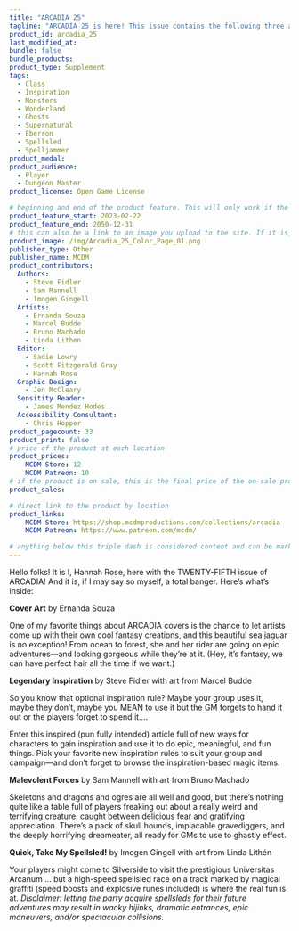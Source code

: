 ```yaml
---
title: "ARCADIA 25"
tagline: "ARCADIA 25 is here! This issue contains the following three articles and has cover from Ernanda Souza."
product_id: arcadia_25
last_modified_at:
bundle: false
bundle_products:
product_type: Supplement
tags:
  - Class
  - Inspiration
  - Monsters
  - Wonderland
  - Ghosts
  - Supernatural
  - Eberron
  - Spellsled
  - Spelljammer
product_medal: 
product_audience:
  - Player
  - Dungeon Master
product_license: Open Game License

# beginning and end of the product feature. This will only work if the site is updated within several weeks of when the feature is supposed to happen. Making a new post counts as updating.
product_feature_start: 2023-02-22
product_feature_end: 2050-12-31
# this can also be a link to an image you upload to the site. If it is, it must start with a "/" or be a full link
product_image: /img/Arcadia_25_Color_Page_01.png
publisher_type: Other
publisher_name: MCDM
product_contributors:
  Authors:
    - Steve Fidler
    - Sam Mannell
    - Imogen Gingell
  Artists:
    - Ernanda Souza
    - Marcel Budde
    - Bruno Machado
    - Linda Lithen
  Editor:
    - Sadie Lowry
    - Scott Fitzgerald Gray
    - Hannah Rose
  Graphic Design:
    - Jen McCleary
  Sensitity Reader:
    - James Mendez Hodes
  Accessibility Consultant:
    - Chris Hopper
product_pagecount: 33
product_print: false
# price of the product at each location
product_prices:
    MCDM Store: 12
    MCDM Patreon: 10
# if the product is on sale, this is the final price of the on-sale product for each location that it is on sale. The sales % will be calculated and displayed based on the difference between product_prices and product_sales
product_sales:

# direct link to the product by location
product_links:
    MCDM Store: https://shop.mcdmproductions.com/collections/arcadia
    MCDM Patreon: https://www.patreon.com/mcdm/

# anything below this triple dash is considered content and can be markup or html. It should be fully HTML compatible as long as your tags are formatted correctly.
---
```


Hello folks! It is I, Hannah Rose, here with the TWENTY-FIFTH issue of ARCADIA! And it is, if I may say so myself, a total banger. Here’s what’s inside:

**Cover Art** by Ernanda Souza

One of my favorite things about ARCADIA covers is the chance to let artists come up with their own cool fantasy creations, and this beautiful sea jaguar is no exception! From ocean to forest, she and her rider are going on epic adventures—and looking gorgeous while they’re at it. (Hey, it’s fantasy, we can have perfect hair all the time if we want.)

**Legendary Inspiration** by Steve Fidler with art from Marcel Budde

So you know that optional inspiration rule? Maybe your group uses it, maybe they don’t, maybe you MEAN to use it but the GM forgets to hand it out or the players forget to spend it….

Enter this inspired (pun fully intended) article full of new ways for characters to gain inspiration and use it to do epic, meaningful, and fun things. Pick your favorite new inspiration rules to suit your group and campaign—and don’t forget to browse the inspiration-based magic items.

**Malevolent Forces** by Sam Mannell with art from Bruno Machado

Skeletons and dragons and ogres are all well and good, but there’s nothing quite like a table full of players freaking out about a really weird and terrifying creature, caught between delicious fear and gratifying appreciation. There’s a pack of skull hounds, implacable gravediggers, and the deeply horrifying dreameater, all ready for GMs to use to ghastly effect.

**Quick, Take My Spellsled!** by Imogen Gingell with art from Linda Lithén

Your players might come to Silverside to visit the prestigious Universitas Arcanum … but a high-speed spellsled race on a track marked by magical graffiti (speed boosts and explosive runes included) is where the real fun is at. *Disclaimer: letting the party acquire spellsleds for their future adventures may result in wacky hijinks, dramatic entrances, epic maneuvers, and/or spectacular collisions.*
